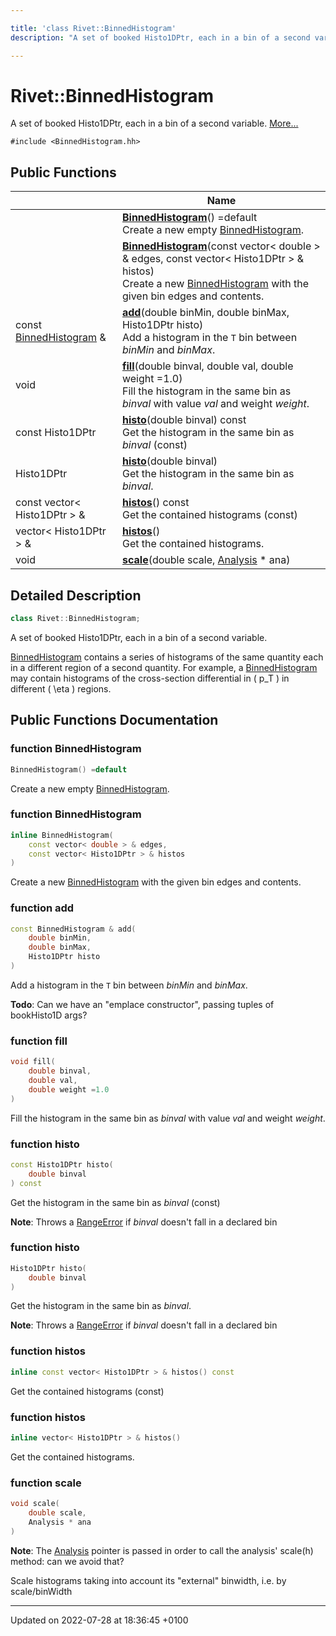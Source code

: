 ```yaml
---

title: 'class Rivet::BinnedHistogram'
description: "A set of booked Histo1DPtr, each in a bin of a second variable. "

---
```


# Rivet::BinnedHistogram



A set of booked Histo1DPtr, each in a bin of a second variable.  [More...](#detailed-description)


`#include <BinnedHistogram.hh>`

## Public Functions

|                | Name           |
| -------------- | -------------- |
| | **[BinnedHistogram](/documentation/code/classes/classrivet_1_1binnedhistogram/#function-binnedhistogram)**() =default<br>Create a new empty <a href="/documentation/code/classes/classrivet_1_1binnedhistogram/">BinnedHistogram</a>.  |
| | **[BinnedHistogram](/documentation/code/classes/classrivet_1_1binnedhistogram/#function-binnedhistogram)**(const vector< double > & edges, const vector< Histo1DPtr > & histos)<br>Create a new <a href="/documentation/code/classes/classrivet_1_1binnedhistogram/">BinnedHistogram</a> with the given bin edges and contents.  |
| const <a href="/documentation/code/classes/classrivet_1_1binnedhistogram/">BinnedHistogram</a> & | **[add](/documentation/code/classes/classrivet_1_1binnedhistogram/#function-add)**(double binMin, double binMax, Histo1DPtr histo)<br>Add a histogram in the <code>T</code> bin between _binMin_ and _binMax_.  |
| void | **[fill](/documentation/code/classes/classrivet_1_1binnedhistogram/#function-fill)**(double binval, double val, double weight =1.0)<br>Fill the histogram in the same bin as _binval_ with value _val_ and weight _weight_.  |
| const Histo1DPtr | **[histo](/documentation/code/classes/classrivet_1_1binnedhistogram/#function-histo)**(double binval) const<br>Get the histogram in the same bin as _binval_ (const)  |
| Histo1DPtr | **[histo](/documentation/code/classes/classrivet_1_1binnedhistogram/#function-histo)**(double binval)<br>Get the histogram in the same bin as _binval_.  |
| const vector< Histo1DPtr > & | **[histos](/documentation/code/classes/classrivet_1_1binnedhistogram/#function-histos)**() const<br>Get the contained histograms (const)  |
| vector< Histo1DPtr > & | **[histos](/documentation/code/classes/classrivet_1_1binnedhistogram/#function-histos)**()<br>Get the contained histograms.  |
| void | **[scale](/documentation/code/classes/classrivet_1_1binnedhistogram/#function-scale)**(double scale, <a href="/documentation/code/classes/classrivet_1_1analysis/">Analysis</a> * ana) |

## Detailed Description

```cpp
class Rivet::BinnedHistogram;
```

A set of booked Histo1DPtr, each in a bin of a second variable. 

<a href="/documentation/code/classes/classrivet_1_1binnedhistogram/">BinnedHistogram</a> contains a series of histograms of the same quantity each in a different region of a second quantity. For example, a <a href="/documentation/code/classes/classrivet_1_1binnedhistogram/">BinnedHistogram</a> may contain histograms of the cross-section differential in \( p_T \) in different \( \eta \) regions. 

## Public Functions Documentation

### function BinnedHistogram

```cpp
BinnedHistogram() =default
```

Create a new empty <a href="/documentation/code/classes/classrivet_1_1binnedhistogram/">BinnedHistogram</a>. 

### function BinnedHistogram

```cpp
inline BinnedHistogram(
    const vector< double > & edges,
    const vector< Histo1DPtr > & histos
)
```

Create a new <a href="/documentation/code/classes/classrivet_1_1binnedhistogram/">BinnedHistogram</a> with the given bin edges and contents. 

### function add

```cpp
const BinnedHistogram & add(
    double binMin,
    double binMax,
    Histo1DPtr histo
)
```

Add a histogram in the <code>T</code> bin between _binMin_ and _binMax_. 

**Todo**: Can we have an "emplace constructor", passing tuples of bookHisto1D args? 

### function fill

```cpp
void fill(
    double binval,
    double val,
    double weight =1.0
)
```

Fill the histogram in the same bin as _binval_ with value _val_ and weight _weight_. 

### function histo

```cpp
const Histo1DPtr histo(
    double binval
) const
```

Get the histogram in the same bin as _binval_ (const) 

**Note**: Throws a <a href="/documentation/code/classes/structrivet_1_1rangeerror/">RangeError</a> if _binval_ doesn't fall in a declared bin 

### function histo

```cpp
Histo1DPtr histo(
    double binval
)
```

Get the histogram in the same bin as _binval_. 

**Note**: Throws a <a href="/documentation/code/classes/structrivet_1_1rangeerror/">RangeError</a> if _binval_ doesn't fall in a declared bin 

### function histos

```cpp
inline const vector< Histo1DPtr > & histos() const
```

Get the contained histograms (const) 

### function histos

```cpp
inline vector< Histo1DPtr > & histos()
```

Get the contained histograms. 

### function scale

```cpp
void scale(
    double scale,
    Analysis * ana
)
```


**Note**: The <a href="/documentation/code/classes/classrivet_1_1analysis/">Analysis</a> pointer is passed in order to call the analysis' scale(h) method: can we avoid that? 

Scale histograms taking into account its "external" binwidth, i.e. by scale/binWidth 


-------------------------------

Updated on 2022-07-28 at 18:36:45 +0100
